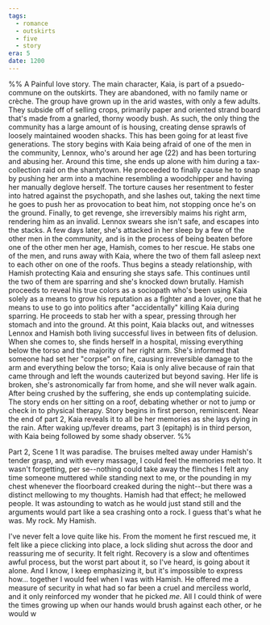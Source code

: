 ```yaml
---
tags:
  - romance
  - outskirts
  - five
  - story
era: 5
date: 1200
---
```

%% A Painful love story. The main character, Kaia, is part of a psuedo-commune on the outskirts. They are abandoned, with no family name or crèche. The group have grown up in the arid wastes, with only a few adults. They subside off of selling crops, primarily paper and oriented strand board that's made from a gnarled, thorny woody bush. As such, the only thing the community has a large amount of is housing, creating dense sprawls of loosely maintained wooden shacks. This has been going for at least five generations. The story begins with Kaia being afraid of one of the men in the community, Lennox, who's around her age (22) and has been torturing and abusing her. Around this time, she ends up alone with him during a tax-collection raid on the shantytown. He proceeded to finally cause he to snap by pushing her arm into a machine resembling a woodchipper and having her manually deglove herself. The torture causes her resentment to fester into hatred against the psychopath, and she lashes out, taking the next time he goes to push her as provocation to beat him, not stopping once he's on the ground. Finally, to get revenge, she irreversibly maims his right arm, rendering him as an invalid. Lennox swears she isn't safe, and escapes into the stacks. A few days later, she's attacked in her sleep by a few of the other men in the community, and is in the process of being beaten before one of the other men her age, Hamish, comes to her rescue. He stabs one of the men, and runs away with Kaia, where the two of them fall asleep next to each other on one of the roofs. Thus begins a steady relationship, with Hamish protecting Kaia and ensuring she stays safe. This continues until the two of them are sparring and she's knocked down brutally. Hamish proceeds to reveal his true colors as a sociopath who's been using Kaia solely as a means to grow his reputation as a fighter and a lover, one that he means to use to go into politics after "accidentally" killing Kaia during sparring. He proceeds to stab her with a spear, pressing through her stomach and into the ground. At this point, Kaia blacks out, and witnesses Lennox and Hamish both living successful lives in between fits of delusion. When she comes to, she finds herself in a hospital, missing everything below the torso and the majority of her right arm. She's informed that someone had set her "corpse" on fire, causing irreversible damage to the arm and everything below the torso; Kaia is only alive because of rain that came through and left the wounds cauterized but beyond saving. Her life is broken, she's astronomically far from home, and she will never walk again. After being crushed by the suffering, she ends up contemplating suicide. The story ends on her sitting on a roof, debating whether or not to jump or check in to physical therapy.
Story begins in first person, reminiscent. Near the end of part 2, Kaia reveals it to all be her memories as she lays dying in the rain. After waking up/fever dreams, part 3 (epitaph) is in third person, with Kaia being followed by some shady observer.
%%

Part 2, Scene 1
It was paradise. The bruises melted away under Hamish's tender grasp, and with every massage, I could feel the memories melt too. It wasn't forgetting, per se--nothing could take away the flinches I felt any time someone muttered while standing next to me, or the pounding in my chest whenever the floorboard creaked during the night--but there was a distinct mellowing to my thoughts. Hamish had that effect; he mellowed people. It was astounding to watch as he would just stand still and the arguments would part like a sea crashing onto a rock. I guess that's what he was. My rock. My Hamish.

I've never felt a love quite like his. From the moment he first rescued me, it felt like a piece clicking into place, a lock sliding shut across the door and reassuring me of security. It felt right. Recovery is a slow and oftentimes awful process, but the worst part about it, so I've heard, is going about it alone. And I know, I keep emphasizing it, but it's impossible to express how... together I would feel when I was with Hamish. He offered me a measure of security in what had so far been a cruel and merciless world, and it only reinforced my wonder that he picked *me*. All I could think of were the times growing up when our hands would brush against each other, or he would w